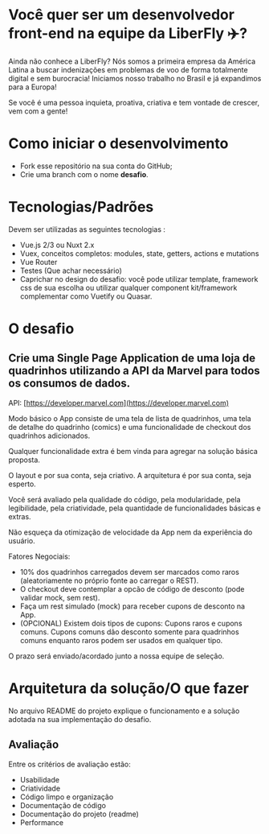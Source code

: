 # Você quer ser um desenvolvedor front-end na equipe da LiberFly ✈️? 

Ainda não conhece a LiberFly? Nós somos a primeira empresa da América Latina a buscar indenizações em problemas de voo de forma totalmente digital e sem burocracia! Iniciamos nosso trabalho no Brasil e já expandimos para a Europa!

Se você é uma pessoa inquieta, proativa, criativa e tem vontade de crescer, vem com a gente!

# Como iniciar o desenvolvimento
* Fork esse repositório na sua conta do GitHub;
* Crie uma branch com o nome **desafio**.

# Tecnologias/Padrões

Devem ser utilizadas as seguintes tecnologias :
 
* Vue.js 2/3 ou Nuxt 2.x
* Vuex, conceitos completos: modules, state, getters, actions e mutations
* Vue Router
* Testes (Que achar necessário) 
* Caprichar no design do desafio: você pode utilizar template, framework css de sua escolha ou utilizar qualquer component kit/framework complementar como Vuetify ou Quasar.

# O desafio
## Crie uma Single Page Application de uma loja de quadrinhos utilizando a API da Marvel para todos os consumos de dados.

API: [https://developer.marvel.com](https://developer.marvel.com)

Modo básico o App consiste de uma tela de lista de quadrinhos, uma tela de detalhe do quadrinho (comics) e uma funcionalidade de checkout dos quadrinhos adicionados.

Qualquer funcionalidade extra é bem vinda para agregar na solução básica proposta.

O layout e por sua conta, seja criativo.
A arquitetura é por sua conta, seja esperto. 

Você será avaliado pela qualidade do código, pela modularidade, pela legibilidade, pela criatividade, pela quantidade de funcionalidades básicas e extras.

Não esqueça da otimização de velocidade da App nem da experiência do usuário.

Fatores Negociais:

* 10% dos quadrinhos carregados devem ser marcados como raros (aleatoriamente no próprio fonte ao carregar o REST). 
* O checkout deve contemplar a opcão de código de desconto (pode validar mock, sem rest).
* Faça um rest simulado (mock) para receber cupons de desconto na App.
* (OPCIONAL) Existem dois tipos de cupons: Cupons raros e cupons comuns. Cupons comuns dão desconto somente para quadrinhos comuns enquanto raros podem ser usados em qualquer tipo.

O prazo será enviado/acordado junto a nossa equipe de seleção.

# Arquitetura da solução/O que fazer

No arquivo README do projeto explique o funcionamento e a solução adotada na sua implementação do desafio.

## Avaliação

Entre os critérios de avaliação estão:

* Usabilidade
* Criatividade
* Código limpo e organização
* Documentação de código
* Documentação do projeto (readme)
* Performance

